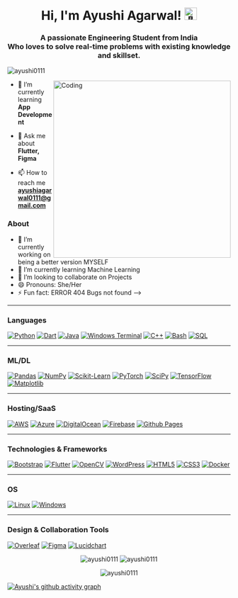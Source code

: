 
<h1 align="center">Hi, I'm Ayushi Agarwal! <img src="https://media.giphy.com/media/hvRJCLFzcasrR4ia7z/giphy.gif" width="28px" alt="👋"></h1>
<h3 align="center">A passionate Engineering Student from India <br />Who loves to solve real-time problems with existing knowledge and skillset.</h3>

<p align="left"> <img src="https://komarev.com/ghpvc/?username=ayushi0111&label=Profile%20views&color=0e75b6&style=flat" alt="ayushi0111" /> </p>
<img align="right" alt="Coding" width="400" src="https://www.dreamhost.com/blog/wp-content/uploads/2020/03/women-in-tech-featured-750x498.jpeg">

- 🌱 I’m currently learning **App Development**

- 💬 Ask me about **Flutter, Figma**

- 📫 How to reach me **ayushiagarwal0111@gmail.com**

### About
- 🔭 I’m currently working on being a better version MYSELF
- 🌱 I’m currently learning Machine Learning
- 👯 I’m looking to collaborate on Projects 
- 😄 Pronouns: She/Her
- ⚡ Fun fact: ERROR 404 Bugs not found
-->

---

### Languages
[![Python](https://img.shields.io/badge/python-black?style=for-the-badge&logo=python)](https://github.com/ayushi0111)
[![Dart](https://img.shields.io/badge/dart-%230175C2.svg?style=for-the-badge&logo=dart&logoColor=white)](https://github.com/ayushi0111)
[![Java](https://img.shields.io/badge/java-black?style=for-the-badge&logo=openjdk)](https://github.com/ayushi0111)
[![Windows Terminal](https://img.shields.io/badge/Windows%20Terminal-%234D4D4D.svg?style=for-the-badge&logo=windows-terminal&logoColor=white)](https://github.com/ayushi0111)
[![C++](https://img.shields.io/badge/c++-black?style=for-the-badge&logo=cplusplus)](https://github.com/ayushi0111)
[![Bash](https://img.shields.io/badge/bash-black?style=for-the-badge&logo=gnu-bash&logoColor=white)](https://github.com/ayushi0111)
[![SQL](https://img.shields.io/badge/sql-black?style=for-the-badge&logo=mysql)](https://github.com/ayushi0111)

---

### ML/DL
[![Pandas](https://img.shields.io/badge/pandas-black?style=for-the-badge&logo=pandas)](https://github.com/ayushi0111)
[![NumPy](https://img.shields.io/badge/numpy-black?style=for-the-badge&logo=numpy)](https://github.com/ayushi0111)
[![Scikit-Learn](https://img.shields.io/badge/scikit--learn-black?style=for-the-badge&logo=scikit-learn)](https://github.com/ayushi0111)
[![PyTorch](https://img.shields.io/badge/PyTorch-black?style=for-the-badge&logo=PyTorch)](https://github.com/ayushi0111)
[![SciPy](https://img.shields.io/badge/SciPy-black?style=for-the-badge&logo=scipy)](https://github.com/ayushi0111)
[![TensorFlow](https://img.shields.io/badge/TensorFlow-%23FF6F00.svg?style=for-the-badge&logo=TensorFlow&logoColor=white)](https://github.com/ayushi0111)
[![Matplotlib](https://img.shields.io/badge/Matplotlib-%23ffffff.svg?style=for-the-badge&logo=Matplotlib&logoColor=black)](https://github.com/ayushi0111)

---

### Hosting/SaaS
[![AWS](https://img.shields.io/badge/AWS-%23FF9900.svg?style=for-the-badge&logo=amazon-aws&logoColor=white)](https://github.com/ayushi0111)
[![Azure](https://img.shields.io/badge/azure-%230072C6.svg?style=for-the-badge&logo=microsoftazure&logoColor=white)](https://github.com/ayushi0111)
[![DigitalOcean](https://img.shields.io/badge/DigitalOcean-%230167ff.svg?style=for-the-badge&logo=digitalOcean&logoColor=white)](https://github.com/ayushi0111)
[![Firebase](https://img.shields.io/badge/firebase-%23039BE5.svg?style=for-the-badge&logo=firebase)](https://github.com/ayushi0111)
[![Github Pages](https://img.shields.io/badge/github%20pages-121013?style=for-the-badge&logo=github&logoColor=white)](https://github.com/ayushi0111)

---

### Technologies & Frameworks
[![Bootstrap](https://img.shields.io/badge/bootstrap-%238511FA.svg?style=for-the-badge&logo=bootstrap&logoColor=white)](https://github.com/ayushi0111)
[![Flutter](https://img.shields.io/badge/Flutter-%2302569B.svg?style=for-the-badge&logo=Flutter&logoColor=white)](https://github.com/ayushi0111)
[![OpenCV](https://img.shields.io/badge/opencv-%23white.svg?style=for-the-badge&logo=opencv&logoColor=white)](https://github.com/ayushi0111)
[![WordPress](https://img.shields.io/badge/WordPress-%23117AC9.svg?style=for-the-badge&logo=WordPress&logoColor=white)](https://github.com/ayushi0111)
[![HTML5](https://img.shields.io/badge/html5-black?style=for-the-badge&logo=html5)](https://github.com/ayushi0111)
[![CSS3](https://img.shields.io/badge/css3-black?style=for-the-badge&logo=css3)](https://github.com/ayushi0111)
[![Docker](https://img.shields.io/badge/docker-black?style=for-the-badge&logo=docker)](https://github.com/ayushi0111)

---

### OS
[![Linux](https://img.shields.io/badge/linux-black?style=for-the-badge&logo=Linux)](https://github.com/ayushi0111)
[![Windows](https://img.shields.io/badge/Windows-black?style=for-the-badge&logo=Windows)](https://github.com/ayushi0111)

---

### Design & Collaboration Tools
[![Overleaf](https://img.shields.io/badge/Overleaf-%234984A1.svg?style=for-the-badge&logo=Overleaf&logoColor=white)](https://github.com/ayushi0111)
[![Figma](https://img.shields.io/badge/Figma-%23F24E1E.svg?style=for-the-badge&logo=Figma&logoColor=white)](https://github.com/ayushi0111)
[![Lucidchart](https://img.shields.io/badge/Lucidchart-%23117AC9.svg?style=for-the-badge&logo=Lucidchart&logoColor=white)](https://github.com/ayushi0111)

<p align="center">
  <img src="https://github-readme-stats.vercel.app/api/top-langs?username=ayushi0111&show_icons=true&locale=en&layout=compact" alt="ayushi0111" />
    <img src="https://github-readme-stats.vercel.app/api?username=ayushi0111&show_icons=true&locale=en" alt="ayushi0111" />
</p>

<p align="center">
  <img src="https://github-readme-streak-stats.herokuapp.com/?user=ayushi0111" alt="ayushi0111" />
</p>

[![Ayushi's github activity graph](https://github-readme-activity-graph.vercel.app/graph?username=ayushi0111&theme=github-light)](https://github.com/ashutosh00710/github-readme-activity-graph)

